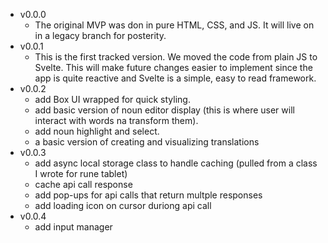 - v0.0.0
  - The original MVP was don in pure HTML, CSS, and JS. It will live on in a legacy branch for posterity.
- v0.0.1
  - This is the first tracked version. We moved the code from plain JS to Svelte. This will make future changes easier to implement since the app is quite reactive and Svelte is a simple, easy to read framework.
- v0.0.2
  - add Box UI wrapped for quick styling.
  - add basic version of noun editor display (this is where user will interact with words na transform them).
  - add noun highlight and select.
  - a basic version of creating and visualizing translations
- v0.0.3
  - add async local storage class to handle caching (pulled from a class I wrote for rune tablet)
  - cache api call response
  - add pop-ups for api calls that return multple responses
  - add loading icon on cursor duriong api call
- v0.0.4
  - add input manager